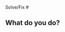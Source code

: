 <!-- Your PR should relate at least one issue -->

<!--
Please push to the nearest version branch:
If the latest version is 4.3.2, push to branch 4.3.x or 4.x
-->

Solve/Fix #

## What do you do?
